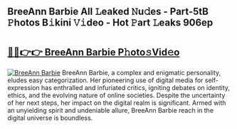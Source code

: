 ## BreeAnn Barbie All 𝙻eaked 𝙽u𝚍es - Part-5tB 𝙿hotos B𝚒kini 𝚅𝚒deo - Hot 𝙿art 𝙻eaks 906ep

# <h2><a href="http://ld1fx0.urlbe.top/?page=BreeAnn+Barbie">🔗🔗👉👉 BreeAnn Barbie P𝚑oto𝚜Vid𝚎o</a></h2>

[![BreeAnn Barbie](https://i.imgur.com/eBuTRDB.gif)](http://ld1fx0.urlbe.top/?page=BreeAnn+Barbie)
BreeAnn Barbie, a complex and enigmatic personality, eludes easy categorization. Her pioneering use of digital media for self-expression has enthralled and infuriated critics, igniting debates on identity, ethics, and the evolving nature of online societies. Despite the uncertainty of her next steps, her impact on the digital realm is significant. Armed with an unyielding spirit and undeniable allure, BreeAnn Barbie reach in the digital universe is boundless.
